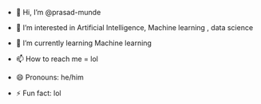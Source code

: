 - 👋 Hi, I’m @prasad-munde
- 👀 I’m interested in Artificial Intelligence, Machine learning , data science
- 🌱 I’m currently learning Machine learning

- 📫 How to reach me = lol
- 😄 Pronouns: he/him
- ⚡ Fun fact: lol
<!---
prasad-munde/prasad-munde is a ✨ special ✨ repository because its `README.md` (this file) appears on your GitHub profile.
You can click the Preview link to take a look at your changes.
--->

